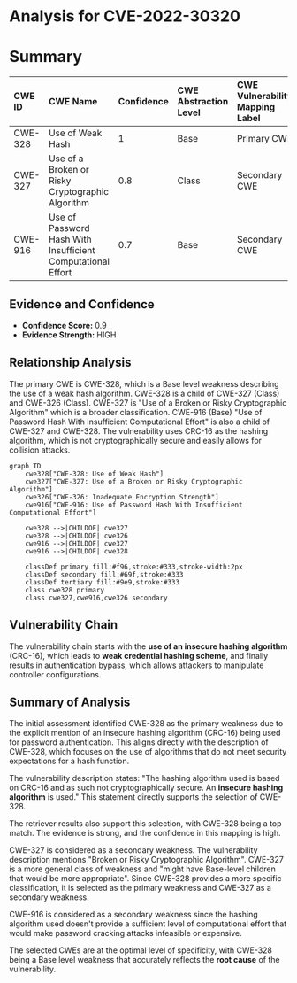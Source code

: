 # Analysis for CVE-2022-30320

# Summary
| CWE ID  | CWE Name                                                    | Confidence | CWE Abstraction Level | CWE Vulnerability Mapping Label | CWE-Vulnerability Mapping Notes |
| :-------- | :---------------------------------------------------------- | :--------- | :-------------------- | :------------------------------ | :------------------------------ |
| CWE-328 | Use of Weak Hash                                            | 1          | Base                  | Primary CWE                     | Allowed                       |
| CWE-327 | Use of a Broken or Risky Cryptographic Algorithm            | 0.8        | Class                 | Secondary CWE                     | Allowed-with-Review             |
| CWE-916 | Use of Password Hash With Insufficient Computational Effort | 0.7        | Base                  | Secondary CWE                     | Allowed                       |

## Evidence and Confidence

*   **Confidence Score:** 0.9
*   **Evidence Strength:** HIGH

## Relationship Analysis
The primary CWE is CWE-328, which is a Base level weakness describing the use of a weak hash algorithm. CWE-328 is a child of CWE-327 (Class) and CWE-326 (Class). CWE-327 is "Use of a Broken or Risky Cryptographic Algorithm" which is a broader classification. CWE-916 (Base) "Use of Password Hash With Insufficient Computational Effort" is also a child of CWE-327 and CWE-328. The vulnerability uses CRC-16 as the hashing algorithm, which is not cryptographically secure and easily allows for collision attacks.

```mermaid
graph TD
    cwe328["CWE-328: Use of Weak Hash"]
    cwe327["CWE-327: Use of a Broken or Risky Cryptographic Algorithm"]
    cwe326["CWE-326: Inadequate Encryption Strength"]
    cwe916["CWE-916: Use of Password Hash With Insufficient Computational Effort"]
    
    cwe328 -->|CHILDOF| cwe327
    cwe328 -->|CHILDOF| cwe326
    cwe916 -->|CHILDOF| cwe327
    cwe916 -->|CHILDOF| cwe328
    
    classDef primary fill:#f96,stroke:#333,stroke-width:2px
    classDef secondary fill:#69f,stroke:#333
    classDef tertiary fill:#9e9,stroke:#333
    class cwe328 primary
    class cwe327,cwe916,cwe326 secondary
```

## Vulnerability Chain
The vulnerability chain starts with the **use of an insecure hashing algorithm** (CRC-16), which leads to **weak credential hashing scheme**, and finally results in authentication bypass, which allows attackers to manipulate controller configurations.

## Summary of Analysis
The initial assessment identified CWE-328 as the primary weakness due to the explicit mention of an insecure hashing algorithm (CRC-16) being used for password authentication. This aligns directly with the description of CWE-328, which focuses on the use of algorithms that do not meet security expectations for a hash function.

The vulnerability description states: "The hashing algorithm used is based on CRC-16 and as such not cryptographically secure. An **insecure hashing algorithm** is used." This statement directly supports the selection of CWE-328.

The retriever results also support this selection, with CWE-328 being a top match. The evidence is strong, and the confidence in this mapping is high.

CWE-327 is considered as a secondary weakness. The vulnerability description mentions "Broken or Risky Cryptographic Algorithm". CWE-327 is a more general class of weakness and "might have Base-level children that would be more appropriate". Since CWE-328 provides a more specific classification, it is selected as the primary weakness and CWE-327 as a secondary weakness.

CWE-916 is considered as a secondary weakness since the hashing algorithm used doesn't provide a sufficient level of computational effort that would make password cracking attacks infeasible or expensive.

The selected CWEs are at the optimal level of specificity, with CWE-328 being a Base level weakness that accurately reflects the **root cause** of the vulnerability.